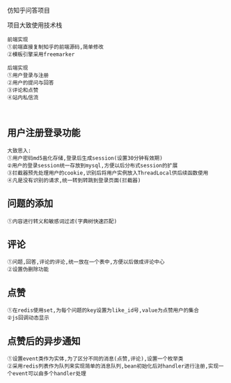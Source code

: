 仿知乎问答项目


项目大致使用技术栈
```
前端实现
①前端直接复制知乎的前端源码,简单修改
②模板引擎采用freemarker

后端实现
①用户登录与注册
②用户的提问与回答
③评论和点赞
④站内私信流



```
##  用户注册登录功能  
```
大致思入:
①用户密码md5盐化存储,登录后生成session(设置30分钟有效期)
②用户的登录session统一存放到mysql,方便以后分布式session的扩展
③拦截器预先处理用户的cookie,识别后将用户实例放入ThreadLocal供后续函数使用
④凡是没有识别的请求,统一转到转跳到登录页面(拦截器)
```



## 问题的添加
```
①内容进行转义和敏感词过滤(字典树快速匹配)
```

## 评论
```
①问题,回答,评论的评论,统一放在一个表中,方便以后做成评论中心
②设置伪删除功能
```


## 点赞 
```
①在redis使用set,为每个问题的key设置为like_id号,value为点赞用户的集合
②js回调动态显示
```


## 点赞后的异步通知
```
①设置event类作为实体,为了区分不同的消息(点赞,评论),设置一个枚举类
②采用redis列表作为队列来实现简单的消息队列,bean初始化后对handler进行注册,实现一个event可以由多个handler处理
```

